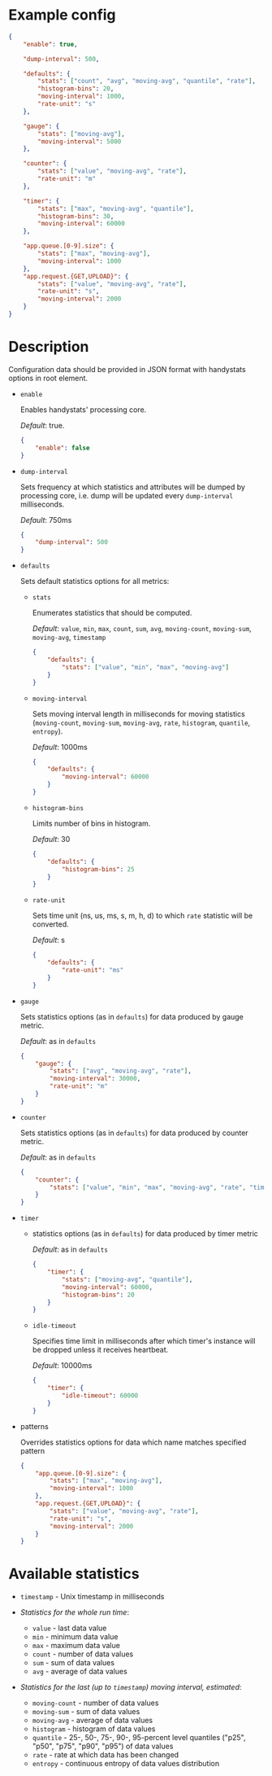 Example config
==============

```json
{
	"enable": true,

	"dump-interval": 500,

	"defaults": {
		"stats": ["count", "avg", "moving-avg", "quantile", "rate"],
		"histogram-bins": 20,
		"moving-interval": 1000,
		"rate-unit": "s"
	},

	"gauge": {
		"stats": ["moving-avg"],
		"moving-interval": 5000
	},

	"counter": {
		"stats": ["value", "moving-avg", "rate"],
		"rate-unit": "m"
	},

	"timer": {
		"stats": ["max", "moving-avg", "quantile"],
		"histogram-bins": 30,
		"moving-interval": 60000
	},

	"app.queue.[0-9].size": {
		"stats": ["max", "moving-avg"],
		"moving-interval": 1000
	},
	"app.request.{GET,UPLOAD}": {
		"stats": ["value", "moving-avg", "rate"],
		"rate-unit": "s",
		"moving-interval": 2000
	}
}
```

Description
===========

Configuration data should be provided in JSON format with handystats options in root element.

- `enable`

	Enables handystats' processing core.

	*Default*: true.

	```json
	{
		"enable": false
	}
	```

- `dump-interval`

	Sets frequency at which statistics and attributes will be dumped by processing core,
i.e. dump will be updated every `dump-interval` milliseconds.

	*Default*: 750ms

	```json
	{
		"dump-interval": 500
	}
	```

- `defaults`

	Sets default statistics options for all metrics:

	* `stats`

		Enumerates statistics that should be computed.

		*Default*: `value`, `min`, `max`, `count`, `sum`, `avg`, `moving-count`, `moving-sum`, `moving-avg`, `timestamp`

		```json
		{
			"defaults": {
				"stats": ["value", "min", "max", "moving-avg"]
			}
		}
		```

	* `moving-interval`

		Sets moving interval length in milliseconds for moving statistics
		(`moving-count`, `moving-sum`, `moving-avg`, `rate`, `histogram`, `quantile`, `entropy`).

		*Default*: 1000ms

		```json
		{
			"defaults": {
				"moving-interval": 60000
			}
		}
		```

	* `histogram-bins`

		Limits number of bins in histogram.

		*Default*: 30

		```json
		{
			"defaults": {
				"histogram-bins": 25
			}
		}
		```

	* `rate-unit`

		Sets time unit (ns, us, ms, s, m, h, d) to which `rate` statistic will be converted.

		*Default*: s

		```json
		{
			"defaults": {
				"rate-unit": "ms"
			}
		}
		```

- `gauge`

	Sets statistics options (as in `defaults`) for data produced by gauge metric.

	*Default*: as in `defaults`

	```json
	{
		"gauge": {
			"stats": ["avg", "moving-avg", "rate"],
			"moving-interval": 30000,
			"rate-unit": "m"
		}
	}
	```

- `counter`

	Sets statistics options (as in `defaults`) for data produced by counter metric.

	*Default*: as in `defaults`

	```json
	{
		"counter": {
			"stats": ["value", "min", "max", "moving-avg", "rate", "timestamp"]
		}
	}
	```

- `timer`

	- statistics options (as in `defaults`) for data produced by timer metric

		*Default*: as in `defaults`

		```json
		{
			"timer": {
				"stats": ["moving-avg", "quantile"],
				"moving-interval": 60000,
				"histogram-bins": 20
			}
		}
		```

	- `idle-timeout`

		Specifies time limit in milliseconds after which timer's instance will be dropped unless it receives heartbeat.

		*Default*: 10000ms

		```json
		{
			"timer": {
				"idle-timeout": 60000
			}
		}
		```

- patterns

	Overrides statistics options for data which name matches specified pattern

	```json
	{
		"app.queue.[0-9].size": {
			"stats": ["max", "moving-avg"],
			"moving-interval": 1000
		},
		"app.request.{GET,UPLOAD}": {
			"stats": ["value", "moving-avg", "rate"],
			"rate-unit": "s",
			"moving-interval": 2000
		}
	}
	```

Available statistics
====================

- `timestamp` - Unix timestamp in milliseconds

- *Statistics for the whole run time*:
	* `value` - last data value
	* `min` - minimum data value
	* `max` - maximum data value
	* `count` - number of data values
	* `sum` - sum of data values
	* `avg` - average of data values


- *Statistics for the last (up to `timestamp`) moving interval, estimated*:
	* `moving-count` - number of data values
	* `moving-sum` - sum of data values
	* `moving-avg` - average of data values
	* `histogram` - histogram of data values
	* `quantile` - 25-, 50-, 75-, 90-, 95-percent level quantiles ("p25", "p50", "p75", "p90", "p95") of data values
	* `rate` - rate at which data has been changed
	* `entropy` - continuous entropy of data values distribution
